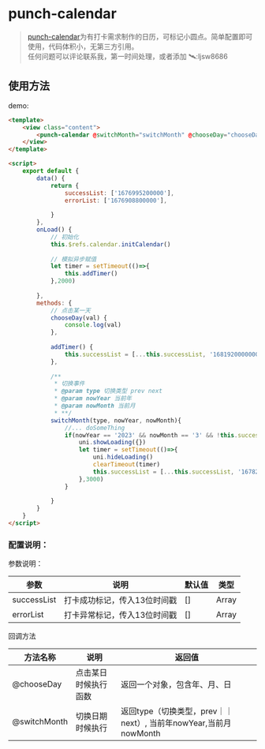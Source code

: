 # punch-calendar

> [punch-calendar](https://github.com/LonJinUp/punch-calendar)为有打卡需求制作的日历，可标记小圆点。简单配置即可使用，代码体积小，无第三方引用。  
> 任何问题可以评论联系我，第一时间处理，或者添加 🛰️:ljsw8686

## 使用方法

demo: 
```html
<template>
	<view class="content">
		<punch-calendar @switchMonth="switchMonth" @chooseDay="chooseDay" :errorList="errorList" :successList="successList" ref="calendar"></punch-calendar>
	</view>
</template>

<script>
	export default {
		data() {
			return {
				successList: ['1676995200000'],
				errorList: ['1676908800000'],
				
			}
		},
		onLoad() {
			// 初始化
			this.$refs.calendar.initCalendar()
			
			// 模拟异步赋值
			let timer = setTimeout(()=>{
				this.addTimer()
			},2000)
			
		},
		methods: {
			// 点击某一天
			chooseDay(val) {
				console.log(val)
			},
			
			addTimer() {
				this.successList = [...this.successList, '1681920000000']
			},
			
			/**
			 * 切换事件
			 * @param type 切换类型 prev next
			 * @param nowYear 当前年
			 * @param nowMonth 当前月
			 * **/
			switchMonth(type, nowYear, nowMonth){
				//... doSomeThing
				if(nowYear == '2023' && nowMonth == '3' && !this.successList.includes('1678204800000')){
					uni.showLoading({})
					let timer = setTimeout(()=>{
						uni.hideLoading()
						clearTimeout(timer)
						this.successList = [...this.successList, '1678204800000']
					},3000)
				}
				
			}
		}
	}
</script>
```

### 配置说明：

参数说明：

| 参数        | 说明                         | 默认值 | 类型  |
| ----------- | ---------------------------- | ------ | ----- |
| successList | 打卡成功标记，传入13位时间戳 | []     | Array |
| errorList   | 打卡异常标记，传入13位时间戳 | []     | Array |


回调方法

| 方法名称   | 说明                 | 返回值                       |
| ---------- | -------------------- | ---------------------------- |
| @chooseDay | 点击某日时候执行函数 | 返回一个对象，包含年、月、日 |
| @switchMonth | 切换日期时候执行 | 返回type（切换类型，prev｜｜next）, 当前年nowYear,当前月nowMonth |



